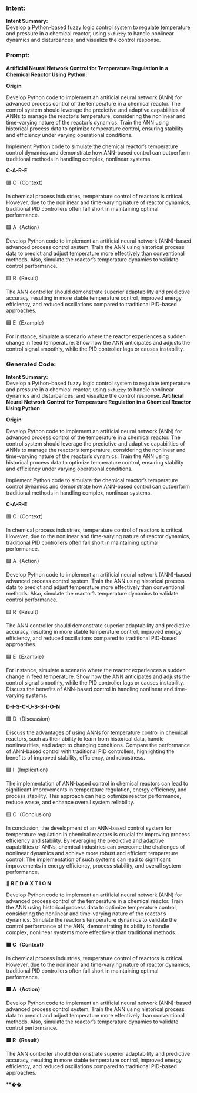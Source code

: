 ### Intent:
**Intent Summary:**  
Develop a Python-based fuzzy logic control system to regulate temperature and pressure in a chemical reactor, using `skfuzzy` to handle nonlinear dynamics and disturbances, and visualize the control response.

### Prompt:
**Artificial Neural Network Control for Temperature Regulation in a Chemical Reactor Using Python:**

**Origin**

Develop Python code to implement an artificial neural network (ANN) for advanced process control of the temperature in a chemical reactor. The control system should leverage the predictive and adaptive capabilities of ANNs to manage the reactor’s temperature, considering the nonlinear and time-varying nature of the reactor’s dynamics. Train the ANN using historical process data to optimize temperature control, ensuring stability and efficiency under varying operational conditions.

Implement Python code to simulate the chemical reactor’s temperature control dynamics and demonstrate how ANN-based control can outperform traditional methods in handling complex, nonlinear systems.

**C-A-R-E**

🟥 C（Context）

In chemical process industries, temperature control of reactors is critical. However, due to the nonlinear and time-varying nature of reactor dynamics, traditional PID controllers often fall short in maintaining optimal performance.

🟩 A（Action）

Develop Python code to implement an artificial neural network (ANN)-based advanced process control system. Train the ANN using historical process data to predict and adjust temperature more effectively than conventional methods. Also, simulate the reactor’s temperature dynamics to validate control performance.

🟨 R（Result）

The ANN controller should demonstrate superior adaptability and predictive accuracy, resulting in more stable temperature control, improved energy efficiency, and reduced oscillations compared to traditional PID-based approaches.

🟦 E（Example）

For instance, simulate a scenario where the reactor experiences a sudden change in feed temperature. Show how the ANN anticipates and adjusts the control signal smoothly, while the PID controller lags or causes instability.

### Generated Code:
**Intent Summary:**  
Develop a Python-based fuzzy logic control system to regulate temperature and pressure in a chemical reactor, using `skfuzzy` to handle nonlinear dynamics and disturbances, and visualize the control response.
**Artificial Neural Network Control for Temperature Regulation in a Chemical Reactor Using Python:**

**Origin**

Develop Python code to implement an artificial neural network (ANN) for advanced process control of the temperature in a chemical reactor. The control system should leverage the predictive and adaptive capabilities of ANNs to manage the reactor’s temperature, considering the nonlinear and time-varying nature of the reactor’s dynamics. Train the ANN using historical process data to optimize temperature control, ensuring stability and efficiency under varying operational conditions.

Implement Python code to simulate the chemical reactor’s temperature control dynamics and demonstrate how ANN-based control can outperform traditional methods in handling complex, nonlinear systems.

**C-A-R-E**

🟥 C（Context）

In chemical process industries, temperature control of reactors is critical. However, due to the nonlinear and time-varying nature of reactor dynamics, traditional PID controllers often fall short in maintaining optimal performance.

🟩 A（Action）

Develop Python code to implement an artificial neural network (ANN)-based advanced process control system. Train the ANN using historical process data to predict and adjust temperature more effectively than conventional methods. Also, simulate the reactor’s temperature dynamics to validate control performance.

🟨 R（Result）

The ANN controller should demonstrate superior adaptability and predictive accuracy, resulting in more stable temperature control, improved energy efficiency, and reduced oscillations compared to traditional PID-based approaches.

🟦 E（Example）

For instance, simulate a scenario where the reactor experiences a sudden change in feed temperature. Show how the ANN anticipates and adjusts the control signal smoothly, while the PID controller lags or causes instability. Discuss the benefits of ANN-based control in handling nonlinear and time-varying systems.

**D-I-S-C-U-S-S-I-O-N**

🟥 D（Discussion）

Discuss the advantages of using ANNs for temperature control in chemical reactors, such as their ability to learn from historical data, handle nonlinearities, and adapt to changing conditions. Compare the performance of ANN-based control with traditional PID controllers, highlighting the benefits of improved stability, efficiency, and robustness.

🟩 I（Implication）

The implementation of ANN-based control in chemical reactors can lead to significant improvements in temperature regulation, energy efficiency, and process stability. This approach can help optimize reactor performance, reduce waste, and enhance overall system reliability.

🟨 C（Conclusion）

In conclusion, the development of an ANN-based control system for temperature regulation in chemical reactors is crucial for improving process efficiency and stability. By leveraging the predictive and adaptive capabilities of ANNs, chemical industries can overcome the challenges of nonlinear dynamics and achieve more robust and efficient temperature control. The implementation of such systems can lead to significant improvements in energy efficiency, process stability, and overall system performance.

**🔴 R E D A X T I O N**

Develop Python code to implement an artificial neural network (ANN) for advanced process control of the temperature in a chemical reactor. Train the ANN using historical process data to optimize temperature control, considering the nonlinear and time-varying nature of the reactor’s dynamics. Simulate the reactor’s temperature dynamics to validate the control performance of the ANN, demonstrating its ability to handle complex, nonlinear systems more effectively than traditional methods.

**🟥 C（Context）**

In chemical process industries, temperature control of reactors is critical. However, due to the nonlinear and time-varying nature of reactor dynamics, traditional PID controllers often fall short in maintaining optimal performance.

**🟩 A（Action）**

Develop Python code to implement an artificial neural network (ANN)-based advanced process control system. Train the ANN using historical process data to predict and adjust temperature more effectively than conventional methods. Also, simulate the reactor’s temperature dynamics to validate control performance.

**🟨 R（Result）**

The ANN controller should demonstrate superior adaptability and predictive accuracy, resulting in more stable temperature control, improved energy efficiency, and reduced oscillations compared to traditional PID-based approaches.

**��
